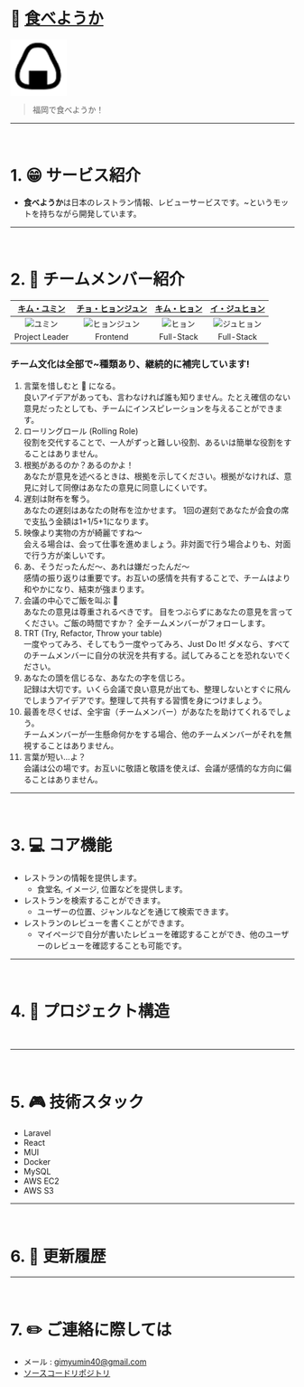 # 🍙 [食べようか]()

<div align="center" style="display:flex;">
    <img src="/profile/tabeyouka_logo.png" width="100" alt="logo"/>
</div>

> 福岡で食べようか！

---
<br>

# 1. :grin: サービス紹介
* **食べようか**は日本のレストラン情報、レビューサービスです。~というモットを持ちながら開発しています。
---
<br>

# 2. :two_men_holding_hands: チームメンバー紹介
|                                         [キム・ユミン](https://github.com/devYuMinKim)                                          |                                         [チョ・ヒョンジュン](https://github.com/JOHYEONJUN39)                                          |                                         [キム・ヒョン](https://github.com/Hyn2)                                          |                                         [イ・ジュヒョン](https://github.com/d556f8)                                    
| :--------------------------------------------------------------------------------------: | :--------------------------------------------------------------------------------------: | :--------------------------------------------------------------------------------------: | :-------------------------------------------------------------------------------------: |
| <img src="https://avatars.githubusercontent.com/u/55650732?v=4" width=400px alt="ユミン"/> | <img src="https://avatars.githubusercontent.com/u/93760720?v=4" width=400px alt="ヒョンジュン"/> | <img src="https://avatars.githubusercontent.com/u/125263770?v=4" width=400px alt="ヒョン"> | <img src="https://avatars.githubusercontent.com/u/64972038?v=4" width=400px alt="ジュヒョン"/> | 
|                       Project Leader                        |                            Frontend                            |                            Full-Stack                            |                          Full-Stack                          

### チーム文化は全部で~種類あり、継続的に補完しています!
1. 言葉を惜しむと :poop: になる。  
良いアイデアがあっても、言わなければ誰も知りません。たとえ確信のない意見だったとしても、チームにインスピレーションを与えることができます。
2. ローリングロール (Rolling Role)  
役割を交代することで、一人がずっと難しい役割、あるいは簡単な役割をすることはありません。
3. 根拠があるのか？あるのかよ！  
あなたが意見を述べるときは、根拠を示してください。根拠がなければ、意見に対して同僚はあなたの意見に同意しにくいです。
4. 遅刻は財布を奪う。  
あなたの遅刻はあなたの財布を泣かせます。 1回の遅刻であなたが会食の席で支払う金額は1+1/5+1になります。
5. 映像より実物の方が綺麗ですね〜  
会える場合は、会って仕事を進めましょう。非対面で行う場合よりも、対面で行う方が楽しいです。
6. あ、そうだったんだ～、あれは嫌だったんだ～  
感情の振り返りは重要です。お互いの感情を共有することで、チームはより和やかになり、結束が強まります。
7. 会議の中心でご飯を叫ぶ :raising_hand:‍  
あなたの意見は尊重されるべきです。 目をつぶらずにあなたの意見を言ってください。ご飯の時間ですか？ 全チームメンバーがフォローします。
8. TRT (Try, Refactor, Throw your table)  
一度やってみろ、そしてもう一度やってみろ、Just Do It! ダメなら、すべてのチームメンバーに自分の状況を共有する。試してみることを恐れないでください。
9. あなたの頭を信じるな、あなたの字を信じろ。  
記録は大切です。いくら会議で良い意見が出ても、整理しないとすぐに飛んでしまうアイデアです。整理して共有する習慣を身につけましょう。
10. 最善を尽くせば、全宇宙（チームメンバー）があなたを助けてくれるでしょう。  
チームメンバーが一生懸命何かをする場合、他のチームメンバーがそれを無視することはありません。
11. 言葉が短い...よ？  
会議は公の場です。お互いに敬語と敬語を使えば、会議が感情的な方向に偏ることはありません。
---
<br>

# 3. :computer: コア機能
* レストランの情報を提供します。
    * 食堂名, イメージ, 位置などを提供します。
* レストランを検索することができます。
    * ユーザーの位置、ジャンルなどを通じて検索できます。
* レストランのレビューを書くことができます。
    * マイページで自分が書いたレビューを確認することができ、他のユーザーのレビューを確認することも可能です。
---
<br>

# 4. :department_store: プロジェクト構造
<p align="center"><img src=""></p>

---
<br>

# 5. :video_game: 技術スタック
* Laravel
* React
* MUI
* Docker
* MySQL
* AWS EC2
* AWS S3
---
<br>

# 6. :open_file_folder: 更新履歴
<!--
예시
* 0.0.1
    * 개발 환경 구축
    * 칵테일 관련 도메인 구현
    * 칵테일 다수 조회 구현
* 0.0.2
    * 로거 추가
    * API 문서화
    * 메타 / OG 태그 및 구글 애널리틱스 적용
    * 검색 기능 구현
* 0.0.3
    * 관리자 페이지의 칵테일 수정과 삭제 기능 구현
    * 칵테일 추천 방식을 개선
* 0.0.4
    * 유저 기능 추가 (구글 로그인)
    * 칵테일 즐겨찾기 기능 추가
    * 태그 검색 기능 추가
    * 칵테일 추천 알고리즘 보완
    * 카카오 공유 링크 추가
    * 무한 스크롤링 개선
* 0.0.5
    * UX / UI 개선
        * 로고 제작 및 추가
        * 사용자 행동 유도 메시지 추가
        * 사용자 행동 유도 모션 추가
        * 무한 스크롤 방식을 더 보기 버튼으로 수정
        * 푸터의 깃헙, 인스타그램 아이콘 클릭시 새 창이 열리도록 수정 
    * 버그 수정
        * 카카오 링크 개선
        * 프론트 예외처리 추가
        * 칵테일 태그 검색 비동기 버그 수정 
-->

---
<br>

# 7. :pencil2: ご連絡に際しては
- メール : gimyumin40@gmail.com
- [ソースコードリポジトリ](https://github.com/Tabeyouka/project_TABEYOUKA_main-deployment-repo)
